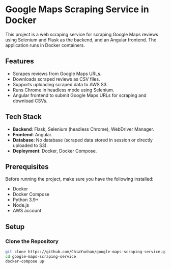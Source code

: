 # Google Maps Scraping Service in Docker

This project is a web scraping service for scraping Google Maps reviews using Selenium and Flask as the backend, and an Angular frontend. The application runs in Docker containers.

## Features
- Scrapes reviews from Google Maps URLs.
- Downloads scraped reviews as CSV files.
- Supports uploading scraped data to AWS S3.
- Runs Chrome in headless mode using Selenium.
- Angular frontend to submit Google Maps URLs for scraping and download CSVs.

## Tech Stack
- **Backend**: Flask, Selenium (headless Chrome), WebDriver Manager.
- **Frontend**: Angular.
- **Database**: No database (scraped data stored in session or directly uploaded to S3).
- **Deployment**: Docker, Docker Compose.

## Prerequisites
Before running the project, make sure you have the following installed:

- Docker
- Docker Compose
- Python 3.9+
- Node.js 
- AWS account

## Setup
### Clone the Repository

```bash
git clone https://github.com/ChiaYunhan/google-maps-scraping-service.git
cd google-maps-scraping-service
docker-compose up

